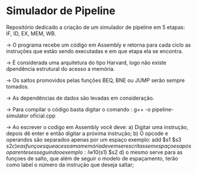 # Simulador de Pipeline
Repositório dedicado a criação de um simulador de pipeline em 5 etapas: IF, ID, EX, MEM, WB. 

-> O programa recebe um código em Assembly e retorna para cada ciclo as instruções que estão sendo executadas e em que etapa ela se encontra.

-> É considerada uma arquitetura do tipo Harvard, logo não existe dpendência estrutural do acesso a memória.

-> Os saltos promovidos pelas funções BEQ, BNE ou JUMP serão sempre tomados.

-> As dependências de dados são levadas em consideração. 

-> Para compilar o código basta digitar o comando : g++ -o pipeline-simulator oficial.cpp

-> Ao escrever o codigo em Assembly você deve:
    a) Digitar uma instrução, depois dê  enter e então digitar a próxima instrução;
    b) O opcode e operandos são separados apenas por um espaço exemplo:
          add $s1 $s3 $s2
    c) e as funçoes que acessam a memória devem ser escritas sem espaçoes após o parenteses seguindo o exemplo:
          lw 10($s1) $s2
    d) o mesmo serve para as funçoes de salto, que além de seguir o modelo de espaçamento, terão como label o número da instrução que deseja saltar;
          
          
